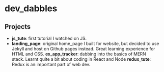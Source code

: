# dev_dabbles

## Projects

- __js_tute__: first tutorial I watched on JS.
- __landing_page__:  original home_page I built for website, but decided to use Jekyll and host on Github pages instead. 
Great learning experience for HTML and CSS. 
__ex_app_tracker__: dabbing into the basics of MERN stack. Learnt quite a bit about coding in React and Node
__redux_tute__: Redux is an important part of web dev. 
